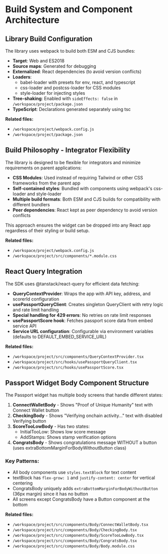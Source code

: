 # Build System and Component Architecture

## Library Build Configuration

The library uses webpack to build both ESM and CJS bundles:

- **Target**: Web and ES2018
- **Source maps**: Generated for debugging
- **Externalized**: React dependencies (to avoid version conflicts)
- **Loaders**:
  - babel-loader with presets for env, react, and typescript
  - css-loader and postcss-loader for CSS modules
  - style-loader for injecting styles
- **Tree-shaking**: Enabled with `sideEffects: false` in `/workspace/project/package.json`
- **TypeScript**: Declarations generated separately using tsc

**Related files:**

- `/workspace/project/webpack.config.js`
- `/workspace/project/package.json`

## Build Philosophy - Integrator Flexibility

The library is designed to be flexible for integrators and minimize requirements on parent applications:

- **CSS Modules**: Used instead of requiring Tailwind or other CSS frameworks from the parent app
- **Self-contained styles**: Bundled with components using webpack's css-loader and style-loader
- **Multiple build formats**: Both ESM and CJS builds for compatibility with different bundlers
- **Peer dependencies**: React kept as peer dependency to avoid version conflicts

This approach ensures the widget can be dropped into any React app regardless of their styling or build setup.

**Related files:**

- `/workspace/project/webpack.config.js`
- `/workspace/project/src/components/*.module.css`

## React Query Integration

The SDK uses @tanstack/react-query for efficient data fetching:

- **QueryContextProvider**: Wraps the app with API key, address, and scorerId configuration
- **usePassportQueryClient**: Creates singleton QueryClient with retry logic and rate limit handling
- **Special handling for 429 errors**: No retries on rate limit responses
- **usePassportScore hook**: Fetches passport score data from embed service API
- **Service URL configuration**: Configurable via environment variables (defaults to DEFAULT_EMBED_SERVICE_URL)

**Related files:**

- `/workspace/project/src/components/QueryContextProvider.tsx`
- `/workspace/project/src/hooks/usePassportQueryClient.tsx`
- `/workspace/project/src/hooks/usePassportScore.tsx`

## Passport Widget Body Component Structure

The Passport widget has multiple body screens that handle different states:

1. **ConnectWalletBody** - Shows "Proof of Unique Humanity" text with Connect Wallet button
2. **CheckingBody** - Shows "Verifying onchain activity..." text with disabled Verifying button
3. **ScoreTooLowBody** - Has two states:
   - InitialTooLow: Shows low score message
   - AddStamps: Shows stamp verification options
4. **CongratsBody** - Shows congratulations message WITHOUT a button (uses extraBottomMarginForBodyWithoutButton class)

### Key Patterns:

- All body components use `styles.textBlock` for text content
- textBlock has `flex-grow: 1` and `justify-content: center` for vertical centering
- CongratsBody uniquely adds `extraBottomMarginForBodyWithoutButton` (36px margin) since it has no button
- All screens except CongratsBody have a Button component at the bottom

**Related files:**

- `/workspace/project/src/components/Body/ConnectWalletBody.tsx`
- `/workspace/project/src/components/Body/CheckingBody.tsx`
- `/workspace/project/src/components/Body/ScoreTooLowBody.tsx`
- `/workspace/project/src/components/Body/CongratsBody.tsx`
- `/workspace/project/src/components/Body/Body.module.css`
